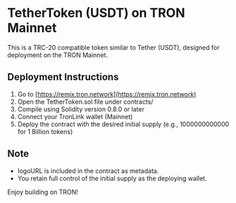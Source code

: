# TetherToken (USDT) on TRON Mainnet

This is a TRC-20 compatible token similar to Tether (USDT), designed for deployment on the TRON Mainnet.

## Deployment Instructions

1. Go to [https://remix.tron.network](https://remix.tron.network)
2. Open the TetherToken.sol file under contracts/
3. Compile using Solidity version 0.8.0 or later
4. Connect your TronLink wallet (Mainnet)
5. Deploy the contract with the desired initial supply (e.g., 1000000000000 for 1 Billion tokens)

## Note

- logoURL is included in the contract as metadata.
- You retain full control of the initial supply as the deploying wallet.


Enjoy building on TRON!
